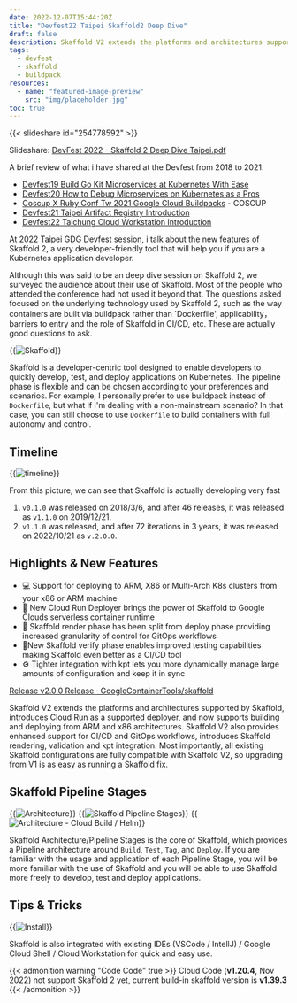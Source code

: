 ```yaml
---
date: 2022-12-07T15:44:20Z
title: "Devfest22 Taipei Skaffold2 Deep Dive"
draft: false
description: Skaffold V2 extends the platforms and architectures supported by Skaffold, introduces Cloud Run as a supported deployer, and now supports building and deploying from ARM and x86 architectures. Skaffold V2 also provides enhanced support for CI/CD and GitOps workflows, introduces Skaffold rendering, validation and kpt integration. Most importantly, all existing Skaffold configurations are fully compatible with Skaffold V2, so upgrading from V1 is as easy as running a Skaffold fix
tags:
  - devfest
  - skaffold
  - buildpack
resources:
  - name: "featured-image-preview"
    src: "img/placeholder.jpg"
toc: true
---
```


<!--more-->

{{< slideshare id="254778592" >}}

Slideshare: [DevFest 2022 - Skaffold 2 Deep Dive Taipei.pdf](https://www.slideshare.net/cagechung/devfest-2022-skaffold-2-deep-dive-taipeipdf)

A brief review of what i have shared at the Devfest from 2018 to 2021. 

- [Devfest19 Build Go Kit Microservices at Kubernetes With Ease](https://kaichu.io/zh-tw/posts/devfest19-build-go-kit-microservices-at-kubernetes-with-ease/)
- [Devfest20 How to Debug Microservices on Kubernetes as a Pros](https://kaichu.io/zh-tw/posts/devfest20-how-to-debug-microservices-on-kubernetes-as-a-pros/)
- [Coscup X Ruby Conf Tw 2021 Google Cloud Buildpacks](https://kaichu.io/zh-tw/posts/coscup-x-ruby-conf-tw-2021-google-cloud-buildpacks/) - COSCUP
- [Devfest21 Taipei Artifact Registry Introduction](https://kaichu.io/zh-tw/posts/devfest21-taipei-artifact-registry-introduction/)
- [Devfest22 Taichung Cloud Workstation Introduction](https://kaichu.io/zh-tw/posts/devfest22-taichung-cloud-workstation-introduction/)


At 2022 Taipei GDG Devfest session, i talk about the new features of Skaffold 2, a very developer-friendly tool that will help you if you are a Kubernetes application developer.

Although this was said to be an deep dive session on Skaffold 2, we surveyed the audience about their use of Skaffold. Most of the people who attended the conference had not used it beyond that. The questions asked focused on the underlying technology used by Skaffold 2, such as the way containers are built via buildpack rather than `Dockerfile', applicability，barriers to entry and the role of Skaffold in CI/CD, etc. These are actually good questions to ask.

{{<image src="img/005.jpg" alt="Skaffold">}}

Skaffold is a developer-centric tool designed to enable developers to quickly develop, test, and deploy applications on Kubernetes. The pipeline phase is flexible and can be chosen according to your preferences and scenarios. For example, I personally prefer to use buildpack instead of `Dockerfile`, but what if I'm dealing with a non-mainstream scenario? In that case, you can still choose to use `Dockerfile` to build containers with full autonomy and control.

## Timeline
{{<image src="img/placeholder.jpg" alt="timeline">}}

From this picture, we can see that Skaffold is actually developing very fast

1. `v0.1.0` was released on 2018/3/6, and after 46 releases, it was released as `v1.1.0` on 2019/12/21.
1. `v1.1.0` was released, and after 72 iterations in 3 years, it was released on 2022/10/21 as `v.2.0.0`.

## Highlights & New Features
- 💻 Support for deploying to ARM, X86 or Multi-Arch K8s clusters from your x86 or ARM machine
- 👟 New Cloud Run Deployer brings the power of Skaffold to Google Clouds serverless container runtime
- 📜 Skaffold render phase has been split from deploy phase providing increased granularity of control for GitOps workflows
- 🚦New Skaffold verify phase enables improved testing capabilities making Skaffold even better as a CI/CD tool
- ⚙ Tighter integration with kpt lets you more dynamically manage large amounts of configuration and keep it in sync

[Release v2.0.0 Release · GoogleContainerTools/skaffold](https://github.com/GoogleContainerTools/skaffold/releases/tag/v2.0.0)

Skaffold V2 extends the platforms and architectures supported by Skaffold, introduces Cloud Run as a supported deployer, and now supports building and deploying from ARM and x86 architectures. Skaffold V2 also provides enhanced support for CI/CD and GitOps workflows, introduces Skaffold rendering, validation and kpt integration. Most importantly, all existing Skaffold configurations are fully compatible with Skaffold V2, so upgrading from V1 is as easy as running a Skaffold fix.

## Skaffold Pipeline Stages

{{<image src="img/021.jpg" alt="Architecture">}}
{{<image src="img/024.jpg" alt="Skaffold Pipeline Stages">}}
{{<image src="img/022.jpg" alt="Architecture - Cloud Build / Helm">}}

Skaffold Architecture/Pipeline Stages is the core of Skaffold, which provides a Pipeline architecture around `Build`, `Test`, `Tag`, and `Deploy`. If you are familiar with the usage and application of each Pipeline Stage, you will be more familiar with the use of Skaffold and you will be able to use Skaffold more freely to develop, test and deploy applications.

## Tips & Tricks

{{<image src="img/007.jpg" alt="Install">}}

Skaffold is also integrated with existing IDEs (VSCode / IntellJ) / Google Cloud Shell / Cloud Workstation for quick and easy use.

{{< admonition warning "Code Code" true >}}
Cloud Code (**v1.20.4**, Nov 2022) not support Skaffold 2 yet, current build-in skaffold version is **v1.39.3**
{{< /admonition >}}